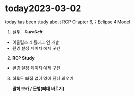 # today2023-03-02

today has been study about RCP
Chapter 6, 7 Eclipse 4 Model 

1. 실무 - **SureSoft**

- 이클립스 4 플러그 인 개발
- 환경 설정 페이지 예제 구현

2. **RCP Study**
- 환경 설정 페이지 예제 구현
    
    
3. 하루도 빠짐 없이 영어 단어 외우기
    
     **말해 보카 / 문법(뼈대 바르기)**
